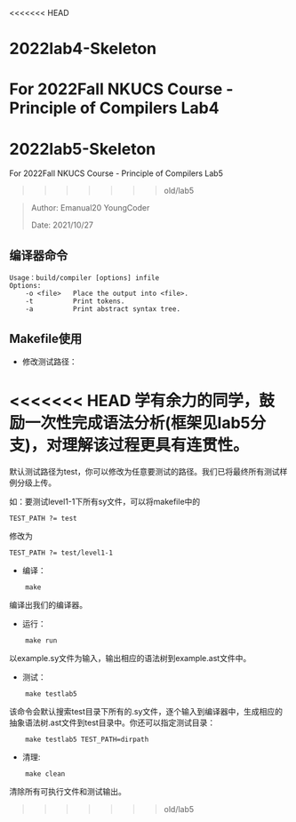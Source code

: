<<<<<<< HEAD
# 2022lab4-Skeleton
For 2022Fall NKUCS Course - Principle of Compilers Lab4
=======
# 2022lab5-Skeleton
For 2022Fall NKUCS Course - Principle of Compilers Lab5
>>>>>>> old/lab5

> Author: Emanual20 YoungCoder
> 
> Date: 2021/10/27

## 编译器命令
```
Usage：build/compiler [options] infile
Options:
    -o <file>   Place the output into <file>.
    -t          Print tokens.
    -a          Print abstract syntax tree.
```

## Makefile使用

* 修改测试路径：

<<<<<<< HEAD
学有余力的同学，鼓励一次性完成语法分析(框架见lab5分支)，对理解该过程更具有连贯性。 
=======
默认测试路径为test，你可以修改为任意要测试的路径。我们已将最终所有测试样例分级上传。

如：要测试level1-1下所有sy文件，可以将makefile中的

```
TEST_PATH ?= test
```

修改为

```
TEST_PATH ?= test/level1-1
```

* 编译：

```
    make
```
编译出我们的编译器。

* 运行：
```
    make run
```
以example.sy文件为输入，输出相应的语法树到example.ast文件中。

* 测试：
```
    make testlab5
```
该命令会默认搜索test目录下所有的.sy文件，逐个输入到编译器中，生成相应的抽象语法树.ast文件到test目录中。你还可以指定测试目录：
```
    make testlab5 TEST_PATH=dirpath
```

* 清理:
```
    make clean
```
清除所有可执行文件和测试输出。
>>>>>>> old/lab5

